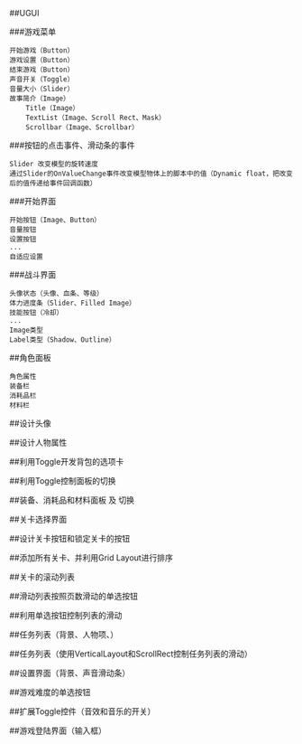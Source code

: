 ##UGUI


###游戏菜单

    开始游戏（Button）
    游戏设置（Button）
    结束游戏（Button）
    声音开关（Toggle）
    音量大小（Slider）
    故事简介（Image）
        Title（Image）
        TextList（Image、Scroll Rect、Mask）
        Scrollbar（Image、Scrollbar）

###按钮的点击事件、滑动条的事件

    Slider 改变模型的旋转速度
    通过Slider的OnValueChange事件改变模型物体上的脚本中的值（Dynamic float，把改变后的值传递给事件回调函数）

###开始界面

    开始按钮（Image、Button）
    音量按钮
    设置按钮
    ...
    自适应设置

###战斗界面

    头像状态（头像、血条、等级）
    体力进度条（Slider、Filled Image）
    技能按钮（冷却）
    ...
    Image类型
    Label类型（Shadow、Outline）

##角色面板

    角色属性
    装备栏
    消耗品栏
    材料栏

##设计头像

##设计人物属性

##利用Toggle开发背包的选项卡

##利用Toggle控制面板的切换

##装备、消耗品和材料面板 及 切换

##关卡选择界面

##设计关卡按钮和锁定关卡的按钮

##添加所有关卡、并利用Grid Layout进行排序

##关卡的滚动列表

##滑动列表按照页数滑动的单选按钮

##利用单选按钮控制列表的滑动

##任务列表（背景、人物项、）

##任务列表（使用VerticalLayout和ScrollRect控制任务列表的滑动）

##设置界面（背景、声音滑动条）

##游戏难度的单选按钮

##扩展Toggle控件（音效和音乐的开关）

##游戏登陆界面（输入框）





